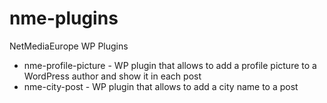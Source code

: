 nme-plugins
===========

NetMediaEurope WP Plugins

- nme-profile-picture - WP plugin that allows to  add a profile picture to a WordPress author and show it in each post
- nme-city-post - WP plugin that allows to add a city name to a post
